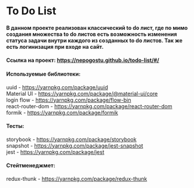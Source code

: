 # To Do List

#### В данном проекте реализован классический to do лист, где по мимо создания множества to do листов есть  возможность изменения статуса задачи внутри каждого из созданных to do листов. Так же есть логинизация при входе на сайт.

#### Ссылка на проект: https://nepogostu.github.io/todo-list/#/

#### Используемые библиотеки:  
uuid             - https://yarnpkg.com/package/uuid  
Material UI      - https://yarnpkg.com/package/@material-ui/core  
login flow       - https://yarnpkg.com/package/flow-bin  
react-router-dom - https://yarnpkg.com/package/react-router-dom  
formik           - https://yarnpkg.com/package/formik    

#### Тесты:  
storybook        - https://yarnpkg.com/package/storybook  
snapshot         - https://yarnpkg.com/package/jest-snapshot  
jest             - https://yarnpkg.com/package/jest  

#### Стейтменеджмет:   
redux-thunk      - https://yarnpkg.com/package/redux-thunk
